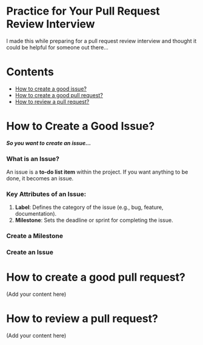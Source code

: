 # Practice for Your Pull Request Review Interview

I made this while preparing for a pull request review interview and thought it could be helpful for someone out there... 

# Contents 
- [How to create a good issue?](#how-to-create-a-good-issue)
- [How to create a good pull request?](#how-to-create-a-good-pull-request)
- [How to review a pull request?](#how-to-review-a-pull-request)

# How to Create a Good Issue?

**_So you want to create an issue..._**

### What is an Issue?

An issue is a **to-do list item** within the project. If you want anything to be done, it becomes an issue. 

### Key Attributes of an Issue:

1. **Label**: Defines the category of the issue (e.g., bug, feature, documentation).
2. **Milestone**: Sets the deadline or sprint for completing the issue.

### Create a Milestone 

### Create an Issue 



# How to create a good pull request?

(Add your content here)

# How to review a pull request?

(Add your content here)
